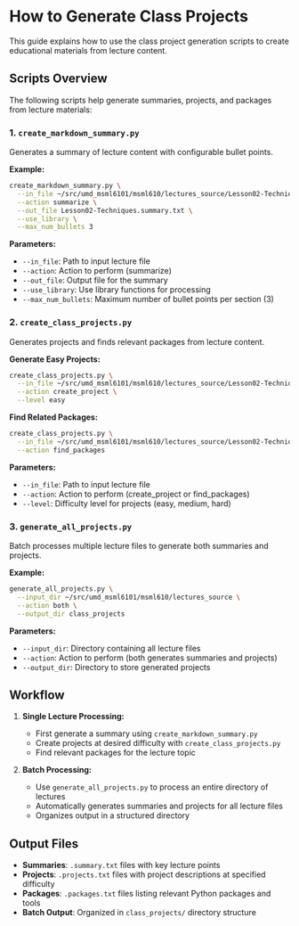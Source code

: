 # How to Generate Class Projects

This guide explains how to use the class project generation scripts to create educational materials from lecture content.

## Scripts Overview

The following scripts help generate summaries, projects, and packages from lecture materials:

### 1. `create_markdown_summary.py`
Generates a summary of lecture content with configurable bullet points.

**Example:**
```bash
create_markdown_summary.py \
  --in_file ~/src/umd_msml6101/msml610/lectures_source/Lesson02-Techniques.txt \
  --action summarize \
  --out_file Lesson02-Techniques.summary.txt \
  --use_library \
  --max_num_bullets 3
```

**Parameters:**
- `--in_file`: Path to input lecture file
- `--action`: Action to perform (summarize)
- `--out_file`: Output file for the summary
- `--use_library`: Use library functions for processing
- `--max_num_bullets`: Maximum number of bullet points per section (3)

### 2. `create_class_projects.py` 
Generates projects and finds relevant packages from lecture content.

**Generate Easy Projects:**
```bash
create_class_projects.py \
  --in_file ~/src/umd_msml6101/msml610/lectures_source/Lesson02-Techniques.txt \
  --action create_project \
  --level easy
```

**Find Related Packages:**
```bash
create_class_projects.py \
  --in_file ~/src/umd_msml6101/msml610/lectures_source/Lesson02-Techniques.txt \
  --action find_packages
```

**Parameters:**
- `--in_file`: Path to input lecture file
- `--action`: Action to perform (create_project or find_packages)
- `--level`: Difficulty level for projects (easy, medium, hard)

### 3. `generate_all_projects.py`
Batch processes multiple lecture files to generate both summaries and projects.

**Example:**
```bash
generate_all_projects.py \
  --input_dir ~/src/umd_msml6101/msml610/lectures_source \
  --action both \
  --output_dir class_projects
```

**Parameters:**
- `--input_dir`: Directory containing all lecture files
- `--action`: Action to perform (both generates summaries and projects)
- `--output_dir`: Directory to store generated projects

## Workflow

1. **Single Lecture Processing:**
   - First generate a summary using `create_markdown_summary.py`
   - Create projects at desired difficulty with `create_class_projects.py`
   - Find relevant packages for the lecture topic

2. **Batch Processing:**
   - Use `generate_all_projects.py` to process an entire directory of lectures
   - Automatically generates summaries and projects for all lecture files
   - Organizes output in a structured directory

## Output Files

- **Summaries**: `.summary.txt` files with key lecture points
- **Projects**: `.projects.txt` files with project descriptions at specified difficulty
- **Packages**: `.packages.txt` files listing relevant Python packages and tools
- **Batch Output**: Organized in `class_projects/` directory structure